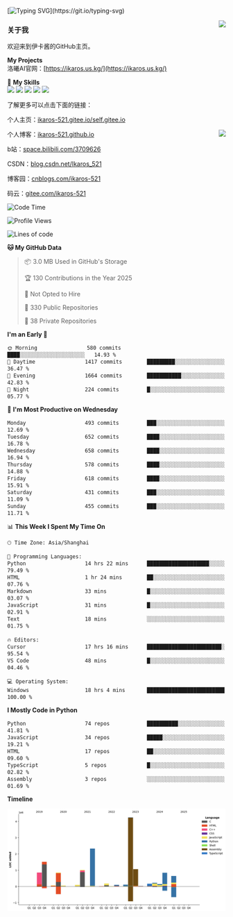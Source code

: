 [![Typing SVG](https://readme-typing-svg.herokuapp.com?size=25&duration=3000&color=8C43EA&vCenter=true&width=200&height=40&lines=Hi+Welcome+%F0%9F%91%8B%F0%9F%8F%BB;I'm+Love丶伊卡洛斯~~)](https://git.io/typing-svg)

<a href="#">
  <img align="right" src="https://github-readme-stats.vercel.app/api?username=Ikaros-521&count_private=true&show_icons=true&bg_color=15,f2f7fd,E0EAFC" />
</a>

### 关于我

欢迎来到伊卡酱的GitHub主页。

**My Projects**  
洛曦AI官网：[https://ikaros.us.kg/](https://ikaros.us.kg/)  

🌟 **My Skills**  
![](https://img.shields.io/badge/-C-A8B9CC?style=flat-square&logo=C&logoColor=fff)
![](https://img.shields.io/badge/-Python-3776AB?style=flat-square&logo=Python&logoColor=fff)
![](https://img.shields.io/badge/-JavaScript-F7DF1E?style=flat-square&logo=JavaScript&logoColor=fff)
![](https://img.shields.io/badge/-C++-00599C?style=flat-square&logo=Cpp&logoColor=fff)
![](https://img.shields.io/badge/-Linux-000000?style=flat-square&logo=Linux&logoColor=fff)

了解更多可以点击下面的链接：  

个人主页：[ikaros-521.gitee.io/self.gitee.io](https://ikaros-521.gitee.io/self.gitee.io/)  

<img align='right' src="https://github.com/Ikaros-521/Ikaros-521/assets/40910637/3a5e50bc-91dc-4aa5-b7a0-8b27ad1c2b33" height="330">

个人博客：[ikaros-521.github.io](https://ikaros-521.github.io/)  

b站：[space.bilibili.com/3709626](https://space.bilibili.com/3709626)  

CSDN：[blog.csdn.net/Ikaros_521](https://blog.csdn.net/Ikaros_521)  

博客园：[cnblogs.com/ikaros-521](https://www.cnblogs.com/ikaros-521)  

码云：[gitee.com/ikaros-521](https://gitee.com/ikaros-521)  


<!--START_SECTION:waka-->
![Code Time](http://img.shields.io/badge/Code%20Time-2%2C334%20hrs%2045%20mins-blue)

![Profile Views](http://img.shields.io/badge/Profile%20Views-7-blue)

![Lines of code](https://img.shields.io/badge/From%20Hello%20World%20I%27ve%20Written-14.4%20million%20lines%20of%20code-blue)

**🐱 My GitHub Data** 

> 📦 3.0 MB Used in GitHub's Storage 
 > 
> 🏆 130 Contributions in the Year 2025
 > 
> 🚫 Not Opted to Hire
 > 
> 📜 330 Public Repositories 
 > 
> 🔑 38 Private Repositories 
 > 
**I'm an Early 🐤** 

```text
🌞 Morning                580 commits         ████░░░░░░░░░░░░░░░░░░░░░   14.93 % 
🌆 Daytime                1417 commits        █████████░░░░░░░░░░░░░░░░   36.47 % 
🌃 Evening                1664 commits        ███████████░░░░░░░░░░░░░░   42.83 % 
🌙 Night                  224 commits         █░░░░░░░░░░░░░░░░░░░░░░░░   05.77 % 
```
📅 **I'm Most Productive on Wednesday** 

```text
Monday                   493 commits         ███░░░░░░░░░░░░░░░░░░░░░░   12.69 % 
Tuesday                  652 commits         ████░░░░░░░░░░░░░░░░░░░░░   16.78 % 
Wednesday                658 commits         ████░░░░░░░░░░░░░░░░░░░░░   16.94 % 
Thursday                 578 commits         ████░░░░░░░░░░░░░░░░░░░░░   14.88 % 
Friday                   618 commits         ████░░░░░░░░░░░░░░░░░░░░░   15.91 % 
Saturday                 431 commits         ███░░░░░░░░░░░░░░░░░░░░░░   11.09 % 
Sunday                   455 commits         ███░░░░░░░░░░░░░░░░░░░░░░   11.71 % 
```


📊 **This Week I Spent My Time On** 

```text
🕑︎ Time Zone: Asia/Shanghai

💬 Programming Languages: 
Python                   14 hrs 22 mins      ████████████████████░░░░░   79.49 % 
HTML                     1 hr 24 mins        ██░░░░░░░░░░░░░░░░░░░░░░░   07.76 % 
Markdown                 33 mins             █░░░░░░░░░░░░░░░░░░░░░░░░   03.07 % 
JavaScript               31 mins             █░░░░░░░░░░░░░░░░░░░░░░░░   02.91 % 
Text                     18 mins             ░░░░░░░░░░░░░░░░░░░░░░░░░   01.75 % 

🔥 Editors: 
Cursor                   17 hrs 16 mins      ████████████████████████░   95.54 % 
VS Code                  48 mins             █░░░░░░░░░░░░░░░░░░░░░░░░   04.46 % 

💻 Operating System: 
Windows                  18 hrs 4 mins       █████████████████████████   100.00 % 
```

**I Mostly Code in Python** 

```text
Python                   74 repos            ██████████░░░░░░░░░░░░░░░   41.81 % 
JavaScript               34 repos            █████░░░░░░░░░░░░░░░░░░░░   19.21 % 
HTML                     17 repos            ██░░░░░░░░░░░░░░░░░░░░░░░   09.60 % 
TypeScript               5 repos             █░░░░░░░░░░░░░░░░░░░░░░░░   02.82 % 
Assembly                 3 repos             ░░░░░░░░░░░░░░░░░░░░░░░░░   01.69 % 
```



**Timeline**

![Lines of Code chart](https://raw.githubusercontent.com/Ikaros-521/Ikaros-521/main/assets/bar_graph.png)


<!--END_SECTION:waka-->


<!--
**Ikaros-521/Ikaros-521** is a ✨ _special_ ✨ repository because its `README.md` (this file) appears on your GitHub profile.

Here are some ideas to get you started:

- 🔭 I’m currently working on ...
- 🌱 I’m currently learning ...
- 👯 I’m looking to collaborate on ...
- 🤔 I’m looking for help with ...
- 💬 Ask me about ...
- 📫 How to reach me: ...
- 😄 Pronouns: ...
- ⚡ Fun fact: ...
-->
